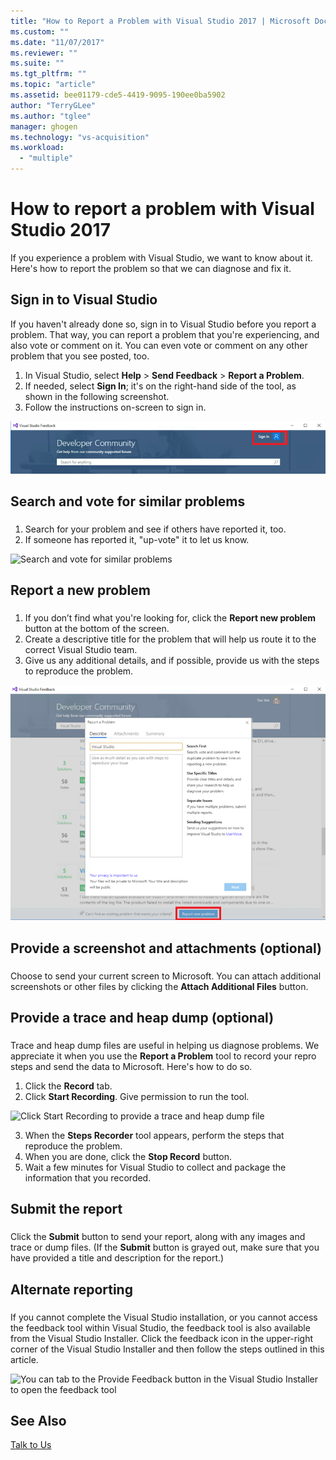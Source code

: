 ```yaml
---
title: "How to Report a Problem with Visual Studio 2017 | Microsoft Docs"
ms.custom: ""
ms.date: "11/07/2017"
ms.reviewer: ""
ms.suite: ""
ms.tgt_pltfrm: ""
ms.topic: "article"
ms.assetid: bee01179-cde5-4419-9095-190ee0ba5902
author: "TerryGLee"
ms.author: "tglee"
manager: ghogen
ms.technology: "vs-acquisition"
ms.workload: 
  - "multiple"
---
```

# How to report a problem with Visual Studio 2017
If you experience a problem with Visual Studio, we want to know about it. Here's how to report the problem so that we can diagnose and fix it.  

## Sign in to Visual Studio
If you haven't already done so, sign in to Visual Studio before you report a problem. That way, you can report a problem that you're experiencing, and also vote or comment on it. You can even vote or comment on any other problem that you see posted, too.

1.  In Visual Studio, select **Help** > **Send Feedback** > **Report a Problem**.
2.	If needed, select **Sign In**; it's on the right-hand side of the tool, as shown in the following screenshot.
3.	Follow the instructions on-screen to sign in.

 ![Sign in to report a problem](../ide/media/sign-in-new-ux.png "Sign in to report a problem")  

## Search and vote for similar problems  
###  <a name="search_and_vote"></a>  

1.  Search for your problem and see if others have reported it, too.
2.  If someone has reported it, "up-vote" it to let us know.  

  ![Search and vote for similar problems](../ide/media/search-and-vote.png "Search and vote for similar problems")

## Report a new problem
###  <a name="report_new_problem"></a>
1.	If you don’t find what you're looking for, click the **Report new problem** button at the bottom of the screen.
2.	Create a descriptive title for the problem that will help us route it to the correct Visual Studio team.
3.	Give us any additional details, and if possible, provide us with the steps to reproduce the problem.

  ![Report a new problem](../ide/media/report-new-problem.png "Report a new problem")

## Provide a screenshot and attachments (optional)
###  <a name="provide_screenshots"></a>
 Choose to send your current screen to Microsoft. You can attach additional screenshots or other files by clicking the **Attach Additional Files** button.  

## Provide a trace and heap dump (optional)  
###  <a name="provide_a_trace_and_heap_dump"></a>  

Trace and heap dump files are useful in helping us diagnose problems. We appreciate it when you use the **Report a Problem** tool to record your repro steps and send the data to Microsoft.  Here's how to do so.

1.  Click the **Record** tab.
2.  Click **Start Recording**. Give permission to run the tool.

  ![Click Start Recording to provide a trace and heap dump file ](../ide/media/record-dialog-box.png "Provide trace and heap dump files")

3.  When the **Steps Recorder** tool appears, perform the steps that reproduce the problem.
4.  When you are done, click the **Stop Record** button.
5.  Wait a few minutes for Visual Studio to collect and package the information that you recorded.

## Submit the report  
###  <a name="submit_the_report"></a>  
 Click the **Submit** button to send your report, along with any images and trace or dump files. (If the **Submit** button is grayed out, make sure that you have provided a title and description for the report.)  

## Alternate reporting
###  <a name="alternate_reporting"></a>  
 If you cannot complete the Visual Studio installation, or you cannot access the feedback tool within Visual Studio, the feedback tool is also available from the Visual Studio Installer. Click the feedback icon in the upper-right corner of the Visual Studio Installer and then follow the steps outlined in this article.

 ![You can tab to the Provide Feedback button in the Visual Studio Installer to open the feedback tool](../install/media/report-a-problem.png)

## See Also  
 [Talk to Us](../ide/talk-to-us.md)
